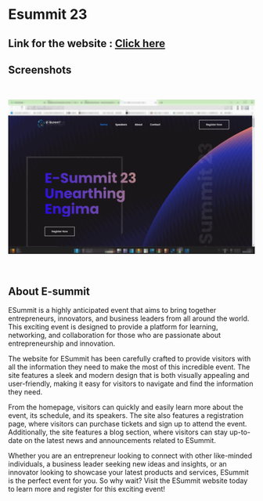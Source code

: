 # Esummit 23

## Link for the website : [Click here](https://kartik-katkar.github.io/Esummit-23/)

## Screenshots 

<br>

<p align="center">
  <img src="./Screenshots/1.gif" alt="image"/>
</p>

<br>

## About E-summit

ESummit is a highly anticipated event that aims to bring together entrepreneurs, innovators, and business leaders from all around the world. This exciting event is designed to provide a platform for learning, networking, and collaboration for those who are passionate about entrepreneurship and innovation.

The website for ESummit has been carefully crafted to provide visitors with all the information they need to make the most of this incredible event. The site features a sleek and modern design that is both visually appealing and user-friendly, making it easy for visitors to navigate and find the information they need.

From the homepage, visitors can quickly and easily learn more about the event, its schedule, and its speakers. The site also features a registration page, where visitors can purchase tickets and sign up to attend the event. Additionally, the site features a blog section, where visitors can stay up-to-date on the latest news and announcements related to ESummit.

Whether you are an entrepreneur looking to connect with other like-minded individuals, a business leader seeking new ideas and insights, or an innovator looking to showcase your latest products and services, ESummit is the perfect event for you. So why wait? Visit the ESummit website today to learn more and register for this exciting event!

